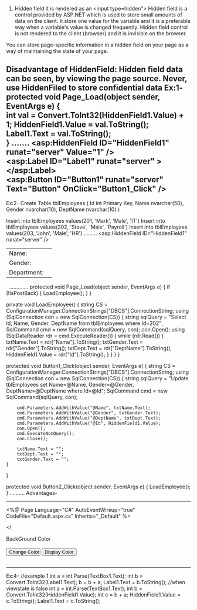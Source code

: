 1. Hidden field
it is rendered as an <input type=hidden">
Hidden field is a control provided by ASP.NET which is used to store small amounts of data on the client. 
It store one value for the variable and it is a preferable way when a variable's value is changed frequently. 
Hidden field control is not rendered to the client (browser) and it is invisible on the browser.

You can store page-specific information in a hidden field on your page as a way of maintaining the state of your page.

Disadvantage of HiddenField:
Hidden field data can be seen, by viewing the page source. Never, use HiddenFiled to store confidential data 
Ex:1-
 protected void Page_Load(object sender, EventArgs e)
    {       
            int val = Convert.ToInt32(HiddenField1.Value) + 1;
            HiddenField1.Value = val.ToString();
            Label1.Text = val.ToString();        
    }
.......
 <asp:HiddenField ID="HiddenField1" runat="server" Value="1" /><br />
        <asp:Label ID="Label1" runat="server" ></asp:Label><br />
        <asp:Button ID="Button1" runat="server" Text="Button"  OnClick="Button1_Click"  />
-------------------------------

Ex:2-
Create Table tblEmployees
(
 Id int Primary Key,
 Name nvarchar(50),
 Gender nvarchar(10),
 DeptName nvarchar(10)
)

Insert into tblEmployees values(201, 'Mark', 'Male', 'IT')
Insert into tblEmployees values(202, 'Steve', 'Male', 'Payroll')
Insert into tblEmployees values(203, 'John', 'Male', 'HR') 
.........
<asp:HiddenField ID="HiddenField1" runat="server" />
<table>
    <tr>
        <td>Name:</td>
        <td>
            <asp:TextBox ID="txtName" runat="server"></asp:TextBox>
            </td>
    </tr>
    <tr>
        <td>Gender:</td>
        <td>
            <asp:TextBox ID="txtGender" runat="server"></asp:TextBox>
            </td>
    </tr>
    <tr>
        <td>Department:</td>
        <td>
            <asp:TextBox ID="txtDept" runat="server"></asp:TextBox>
            </td>
    </tr>
</table>
<asp:Button ID="Button1" runat="server" Text="Update Employee" 
    onclick="Button1_Click" />&nbsp;
<asp:Button ID="Button2" runat="server" onclick="Button2_Click" 
    Text="Load Employee" /> 
.............
protected void Page_Load(object sender, EventArgs e)
{
    if (!IsPostBack)
    {
        LoadEmployee();
    }
}

private void LoadEmployee()
{
    string CS = ConfigurationManager.ConnectionStrings["DBCS"].ConnectionString;
    using (SqlConnection con = new SqlConnection(CS))
    {
        string sqlQuery = "Select Id, Name, Gender, DeptName from tblEmployees where Id=202";
        SqlCommand cmd = new SqlCommand(sqlQuery, con);
        con.Open();
        using (SqlDataReader rdr = cmd.ExecuteReader())
        {
            while (rdr.Read())
            {
                txtName.Text = rdr["Name"].ToString();
                txtGender.Text = rdr["Gender"].ToString();
                txtDept.Text = rdr["DeptName"].ToString();
                HiddenField1.Value = rdr["Id"].ToString();
            }
        }
    }
}

protected void Button1_Click(object sender, EventArgs e)
{
    string CS = ConfigurationManager.ConnectionStrings["DBCS"].ConnectionString;
    using (SqlConnection con = new SqlConnection(CS))
    {
        string sqlQuery = "Update tblEmployees set Name=@Name, Gender=@Gender, DeptName=@DeptName where Id=@Id";
        SqlCommand cmd = new SqlCommand(sqlQuery, con);
                
        cmd.Parameters.AddWithValue("@Name", txtName.Text);
        cmd.Parameters.AddWithValue("@Gender", txtGender.Text);
        cmd.Parameters.AddWithValue("@DeptName", txtDept.Text);
        cmd.Parameters.AddWithValue("@Id", HiddenField1.Value);
        con.Open();
        cmd.ExecuteNonQuery();
        con.Close();

        txtName.Text = "";
        txtDept.Text = "";
        txtGender.Text = "";
    }
}

protected void Button2_Click(object sender, EventArgs e)
{
    LoadEmployee();
}
..........
Advantages-
<script type="text/javascript">
    function GetHiddenFieldValue() 
    {
        alert(document.getElementById('HiddenField1').value);
    }
</script>
------------------------------------------------------------------------
<%@ Page Language="C#" AutoEventWireup="true" CodeFile="Default.aspx.cs" Inherits="_Default" %>

<!
<html xmlns="http://www.w3.org/1999/xhtml">
<head runat="server">
    <title></title>
    <style type="text/css">
        #Button1 {
            width: 93px;
        }
    </style>
    <script type="text/javascript">
        function changecolor() {
            form1.HiddenField1.value = form1.TextBox1.value;   
          document.getElementById("b1").style.backgroundColor = form1.HiddenField1.value;     
         }     
        function displaycolor() {        
        p1.innerHTML = "<h1> Present Color is  " + form1.HiddenField1.value + "</h1>";   
       }    
      </script>
</head>
<body id="b1">
    <form id="form1" runat="server">
        <div>BackGround Color&nbsp;       
            <asp:TextBox ID="TextBox1" runat="server"></asp:TextBox>
            <br />
            <br />
            <input id="Button1" type="button" value="Change Color " onclick="changecolor()" />
            <input id="Button2" type="button" value="Display Color" onclick="displaycolor()" />
            <br />
            <br />
        </div>
        <p id="p1"></p>
        <asp:HiddenField ID="HiddenField1" runat="server" />
    </form>
</body>
</html>

-----------------------------------------------------------------
Ex:4-
//example 1
int a = int.Parse(TextBox1.Text);
        int b = Convert.ToInt32(Label1.Text);
        b = b + a;
            Label1.Text = b.ToString();
//when viewstate is false
 int a = int.Parse(TextBox1.Text);
        int b = Convert.ToInt32(HiddenField1.Value);
        int c = b + a;
        HiddenField1.Value = c.ToString();
        Label1.Text = c.ToString();
